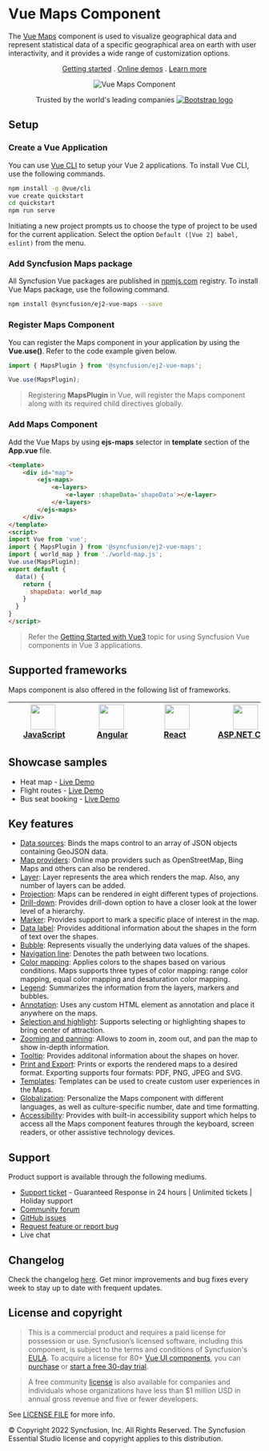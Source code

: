 # Vue Maps Component

The [Vue Maps](https://www.syncfusion.com/vue-components/vue-maps-library?utm_source=npm&utm_medium=listing&utm_campaign=vue-maps-npm) component is used to visualize geographical data and represent statistical data of a specific geographical area on earth with user interactivity, and it provides a wide range of customization options.

<p align="center">
    <a href="https://ej2.syncfusion.com/vue/documentation/maps/getting-started/">Getting started</a> . 
    <a href="https://ej2.syncfusion.com/vue/demos/?utm_source=npm&utm_medium=listing&utm_campaign=vue-maps-npm#/bootstrap5/maps/default.html">Online demos</a> . 
    <a href="https://www.syncfusion.com/vue-components/vue-maps-library?utm_source=npm&utm_medium=listing&utm_campaign=vue-maps-npm">Learn more</a>
</p>

<p align="center">
    <img src="https://raw.githubusercontent.com/SyncfusionExamples/nuget-img/master/vue/vue-map.png" alt="Vue Maps Component">
</a>

<p align="center">
Trusted by the world's leading companies
  <a href="https://www.syncfusion.com">
    <img src="https://raw.githubusercontent.com/SyncfusionExamples/nuget-img/master/syncfusion/syncfusion-trusted-companies.webp" alt="Bootstrap logo">
  </a>
</p>

## Setup

### Create a Vue Application

You can use [Vue CLI](https://github.com/vuejs/vue-cli) to setup your Vue 2 applications. To install Vue CLI, use the following commands.

```bash
npm install -g @vue/cli
vue create quickstart
cd quickstart
npm run serve
```

Initiating a new project prompts us to choose the type of project to be used for the current application. Select the option `Default ([Vue 2] babel, eslint)` from the menu.

### Add Syncfusion Maps package

All Syncfusion Vue packages are published in [npmjs.com](https://www.npmjs.com/~syncfusionorg) registry. To install Vue Maps package, use the following command.

```bash
npm install @syncfusion/ej2-vue-maps --save
```

### Register Maps Component

You can register the Maps component in your application by using the **Vue.use()**. Refer to the code example given below.

```typescript
import { MapsPlugin } from '@syncfusion/ej2-vue-maps';

Vue.use(MapsPlugin);
```

> Registering **MapsPlugin** in Vue, will register the Maps component along with its required child directives globally.

### Add Maps Component

Add the Vue Maps by using **ejs-maps** selector in **template** section of the **App.vue** file.

```html
<template>
    <div id="map">
        <ejs-maps>
            <e-layers>
                <e-layer :shapeData='shapeData'></e-layer>
            </e-layers>
        </ejs-maps>
    </div>
</template>
<script>
import Vue from 'vue';
import { MapsPlugin } from '@syncfusion/ej2-vue-maps';
import { world_map } from './world-map.js';
Vue.use(MapsPlugin);
export default {
  data() {
    return {
      shapeData: world_map
    }
  }
}
</script>
```

> Refer the [Getting Started with Vue3](https://ej2.syncfusion.com/vue/documentation/maps/getting-started-vue-3/) topic for using Syncfusion Vue components in Vue 3 applications.

## Supported frameworks

Maps component is also offered in the following list of frameworks.

| [<img src="https://ej2.syncfusion.com/github/images/js.svg" height="50" />](https://www.syncfusion.com/javascript-ui-controls?utm_medium=listing&utm_source=github)<br/>&nbsp;&nbsp;&nbsp;&nbsp;&nbsp;[JavaScript](https://www.syncfusion.com/javascript-ui-controls?utm_medium=listing&utm_source=github)&nbsp;&nbsp;&nbsp;&nbsp; | [<img src="https://ej2.syncfusion.com/github/images/angular.svg"  height="50" />](https://www.syncfusion.com/angular-components/?utm_medium=listing&utm_source=github)<br/>&nbsp;&nbsp;&nbsp;&nbsp;&nbsp;&nbsp;&nbsp;[Angular](https://www.syncfusion.com/angular-components/?utm_medium=listing&utm_source=github)&nbsp;&nbsp;&nbsp;&nbsp;&nbsp;&nbsp; | [<img src="https://ej2.syncfusion.com/github/images/react.svg" height="50" />](https://www.syncfusion.com/react-ui-components?utm_medium=listing&utm_source=github)<br/>&nbsp;&nbsp;&nbsp;&nbsp;&nbsp;&nbsp;&nbsp;[React](https://www.syncfusion.com/react-ui-components?utm_medium=listing&utm_source=github)&nbsp;&nbsp;&nbsp;&nbsp;&nbsp;&nbsp;&nbsp;&nbsp;&nbsp; | [<img src="https://ej2.syncfusion.com/github/images/netcore.svg" height="50" />](https://www.syncfusion.com/aspnet-core-ui-controls?utm_medium=listing&utm_source=github)<br/>&nbsp;&nbsp;[ASP.NET&nbsp;Core](https://www.syncfusion.com/aspnet-core-ui-controls?utm_medium=listing&utm_source=github)&nbsp;&nbsp; | [<img src="https://ej2.syncfusion.com/github/images/netmvc.svg" height="50" />](https://www.syncfusion.com/aspnet-mvc-ui-controls?utm_medium=listing&utm_source=github)<br/>&nbsp;&nbsp;[ASP.NET&nbsp;MVC](https://www.syncfusion.com/aspnet-mvc-ui-controls?utm_medium=listing&utm_source=github)&nbsp;&nbsp; | 
| :-----: | :-----: | :-----: | :-----: | :-----: |

## Showcase samples

* Heat map - [Live Demo](https://ej2.syncfusion.com/vue/demos/#/material/maps/heatmap.html)
* Flight routes - [Live Demo](https://ej2.syncfusion.com/vue/demos/#/material/maps/curved-lines.html)
* Bus seat booking - [Live Demo](https://ej2.syncfusion.com/vue/demos/#/material/maps/seat-selection.html)

## Key features

* [Data sources](https://ej2.syncfusion.com/vue/documentation/maps/populate-data/?utm_source=npm&utm_campaign=vue-maps-npm): Binds the maps control to an array of JSON objects containing GeoJSON data.
* [Map providers](https://ej2.syncfusion.com/vue/documentation/maps/providers/other-maps/?utm_source=npm&utm_campaign=vue-maps-npm): Online map providers such as OpenStreetMap, Bing Maps and others can also be rendered.
* [Layer](https://ej2.syncfusion.com/vue/documentation/maps/layers/?utm_source=npm&utm_campaign=vue-maps-npm): Layer represents the area which renders the map. Also, any number of layers can be added.
* [Projection](https://ej2.syncfusion.com/vue/demos/?utm_source=npm&utm_campaign=vue-maps-npm#/material/maps/projection.html): Maps can be rendered in eight different types of projections.
* [Drill-down](https://ej2.syncfusion.com/vue/demos/?utm_source=npm&utm_campaign=vue-maps-npm#/material/maps/drilldown.html): Provides drill-down option to have a closer look at the lower level of a hierarchy.
* [Marker](https://ej2.syncfusion.com/vue/documentation/maps/markers/?utm_source=npm&utm_campaign=vue-maps-npm): Provides support to mark a specific place of interest in the map.
* [Data label](https://ej2.syncfusion.com/vue/documentation/maps/data-labels/?utm_source=npm&utm_campaign=vue-maps-npm): Provides additional information about the shapes in the form of text over the shapes.
* [Bubble](https://ej2.syncfusion.com/vue/documentation/maps/bubble/?utm_source=npm&utm_campaign=vue-maps-npm): Represents visually the underlying data values of the shapes.
* [Navigation line](https://ej2.syncfusion.com/vue/documentation/maps/navigation-line/?utm_source=npm&utm_campaign=vue-maps-npm): Denotes the path between two locations.
* [Color mapping](https://ej2.syncfusion.com/vue/documentation/maps/color-mapping/?utm_source=npm&utm_campaign=vue-maps-npm): Applies colors to the shapes based on various conditions. Maps supports three types of color mapping: range color mapping, equal color mapping and desaturation color mapping.
* [Legend](https://ej2.syncfusion.com/vue/documentation/maps/legend/?utm_source=npm&utm_campaign=vue-maps-npm): Summarizes the information from the layers, markers and bubbles.
* [Annotation](https://ej2.syncfusion.com/vue/documentation/maps/annotations/?utm_source=npm&utm_campaign=vue-maps-npm): Uses any custom HTML element as annotation and place it anywhere on the maps.
* [Selection and highlight](https://ej2.syncfusion.com/vue/documentation/maps/user-interactions/?utm_source=npm&utm_campaign=vue-maps-npm#selection): Supports selecting or highlighting shapes to bring center of attraction.
* [Zooming and panning](https://ej2.syncfusion.com/vue/documentation/maps/user-interactions/?utm_source=npm&utm_campaign=vue-maps-npm#zooming): Allows to zoom in, zoom out, and pan the map to show in-depth information.
* [Tooltip](https://ej2.syncfusion.com/vue/documentation/maps/user-interactions/?utm_source=npm&utm_campaign=vue-maps-npm#tooltip): Provides additonal information about the shapes on hover.
* [Print and Export](https://ej2.syncfusion.com/vue/documentation/maps/print/?utm_source=npm&utm_campaign=vue-maps-npm): Prints or exports the rendered maps to a desired format. Exporting supports four formats: PDF, PNG, JPEG and SVG.
* [Templates](https://ej2.syncfusion.com/vue/demos/?utm_source=npm&utm_campaign=vue-maps-npm#/material/maps/marker-template.html): Templates can be used to create custom user experiences in the Maps.
* [Globalization](https://ej2.syncfusion.com/vue/documentation/maps/internationalization/?utm_source=npm&utm_campaign=vue-maps-npm): Personalize the Maps component with different languages, as well as culture-specific number, date and time formatting.
* [Accessibility](https://ej2.syncfusion.com/vue/documentation/maps/accessibility/?utm_source=npm&utm_campaign=vue-maps-npm): Provides with built-in accessibility support which helps to access all the Maps component features through the keyboard, screen readers, or other assistive technology devices.

## Support

Product support is available through the following mediums.

* [Support ticket](https://support.syncfusion.com/support/tickets/create) - Guaranteed Response in 24 hours | Unlimited tickets | Holiday support
* [Community forum](https://www.syncfusion.com/forums/vue?utm_source=npm&utm_medium=listing&utm_campaign=vue-maps-npm)
* [GitHub issues](https://github.com/syncfusion/ej2-vue-ui-components/issues/new)
* [Request feature or report bug](https://www.syncfusion.com/feedback/vue?utm_source=npm&utm_medium=listing&utm_campaign=vue-maps-npm)
* Live chat

## Changelog

Check the changelog [here](https://github.com/syncfusion/ej2-vue-ui-components/blob/master/components/maps/CHANGELOG.md?utm_source=npm&utm_campaign=vue-maps-npm). Get minor improvements and bug fixes every week to stay up to date with frequent updates.

## License and copyright

> This is a commercial product and requires a paid license for possession or use. Syncfusion’s licensed software, including this component, is subject to the terms and conditions of Syncfusion's [EULA](https://www.syncfusion.com/eula/es/). To acquire a license for 80+ [Vue UI components](https://www.syncfusion.com/vue-components), you can [purchase](https://www.syncfusion.com/sales/products) or [start a free 30-day trial](https://www.syncfusion.com/account/manage-trials/start-trials).

> A free community [license](https://www.syncfusion.com/products/communitylicense) is also available for companies and individuals whose organizations have less than $1 million USD in annual gross revenue and five or fewer developers.

See [LICENSE FILE](https://github.com/syncfusion/ej2-vue-ui-components/blob/master/license?utm_source=npm&utm_campaign=vue-maps-npm) for more info.

&copy; Copyright 2022 Syncfusion, Inc. All Rights Reserved. The Syncfusion Essential Studio license and copyright applies to this distribution.